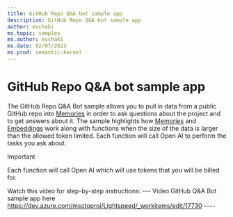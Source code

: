 ```yaml
---
title: GitHub Repo Q&A bot sample app
description: GitHub Repo Q&A bot sample app
author: evchaki
ms.topic: samples
ms.author: evchaki
ms.date: 02/07/2023
ms.prod: semantic-kernel
---
```

# GitHub Repo Q&A bot sample app
The GitHub Repo Q&A Bot sample allows you to pull in data from a public GitHub repo into [Memories](/semantic-kernel/concepts/memories) in order to ask questions about the project and to get answers about it.  The sample highlights how [Memories](/semantic-kernel/concepts/memories) and [Embeddings](/semantic-kernel/concepts/embeddings) work along with functions when the size of the data is larger than the allowed token limited.  Each function will call Open AI to perform the tasks you ask about.


> [!IMPORTANT]
> Each function will call Open AI which will use tokens that you will be billed for. 

Watch this video for step-by-step instructions:
--- Video GitHub Q&A Bot sample app here https://dev.azure.com/msctoproj/Lightspeed/_workitems/edit/17730 ----
